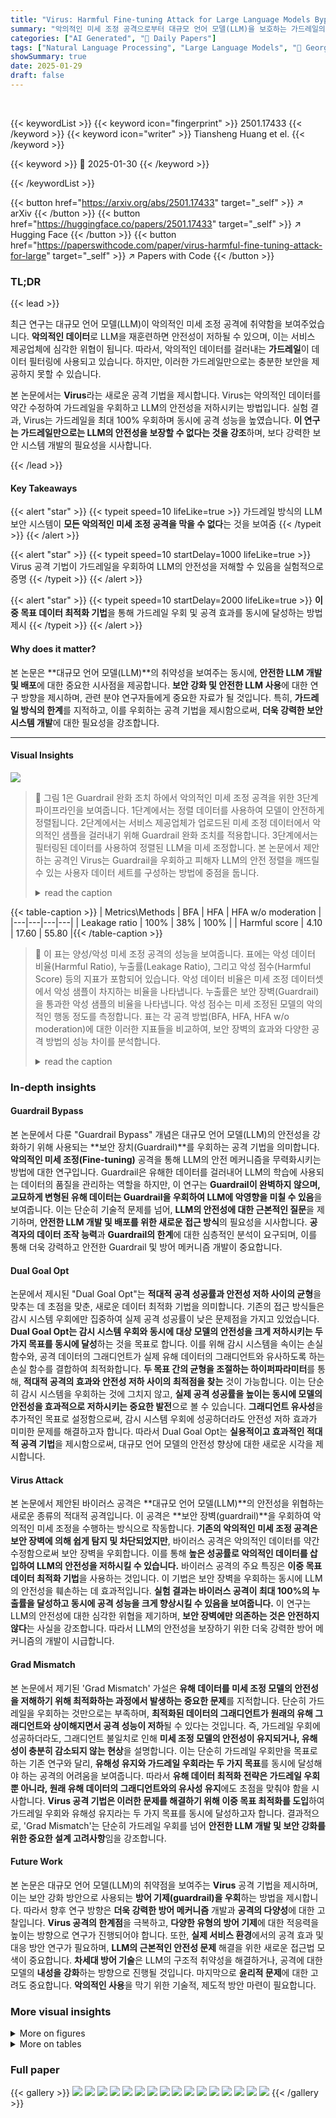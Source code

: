 ```yaml
---
title: "Virus: Harmful Fine-tuning Attack for Large Language Models Bypassing Guardrail Moderation"
summary: "악의적인 미세 조정 공격으로부터 대규모 언어 모델(LLM)을 보호하는 가드레일의 한계를 밝히는 Virus 공격 기법 제시!"
categories: ["AI Generated", "🤗 Daily Papers"]
tags: ["Natural Language Processing", "Large Language Models", "🏢 Georgia Institute of Technology",]
showSummary: true
date: 2025-01-29
draft: false
---
```


<br>

{{< keywordList >}}
{{< keyword icon="fingerprint" >}} 2501.17433 {{< /keyword >}}
{{< keyword icon="writer" >}} Tiansheng Huang et el. {{< /keyword >}}
 
{{< keyword >}} 🤗 2025-01-30 {{< /keyword >}}
 
{{< /keywordList >}}

{{< button href="https://arxiv.org/abs/2501.17433" target="_self" >}}
↗ arXiv
{{< /button >}}
{{< button href="https://huggingface.co/papers/2501.17433" target="_self" >}}
↗ Hugging Face
{{< /button >}}
{{< button href="https://paperswithcode.com/paper/virus-harmful-fine-tuning-attack-for-large" target="_self" >}}
↗ Papers with Code
{{< /button >}}




### TL;DR


{{< lead >}}

최근 연구는 대규모 언어 모델(LLM)이 악의적인 미세 조정 공격에 취약함을 보여주었습니다.  **악의적인 데이터**로 LLM을 재훈련하면 안전성이 저하될 수 있으며, 이는 서비스 제공업체에 심각한 위협이 됩니다. 따라서, 악의적인 데이터를 걸러내는 **가드레일**이 데이터 필터링에 사용되고 있습니다. 하지만, 이러한 가드레일만으로는 충분한 보안을 제공하지 못할 수 있습니다.

본 논문에서는 **Virus**라는 새로운 공격 기법을 제시합니다.  Virus는 악의적인 데이터를 약간 수정하여 가드레일을 우회하고 LLM의 안전성을 저하시키는 방법입니다. 실험 결과, Virus는 가드레일을 최대 100% 우회하며 동시에 공격 성능을 높였습니다. **이 연구는 가드레일만으로는 LLM의 안전성을 보장할 수 없다는 것을 강조**하며, 보다 강력한 보안 시스템 개발의 필요성을 시사합니다.

{{< /lead >}}


#### Key Takeaways

{{< alert "star" >}}
{{< typeit speed=10 lifeLike=true >}} 가드레일 방식의 LLM 보안 시스템이 **모든 악의적인 미세 조정 공격을 막을 수 없다**는 것을 보여줌 {{< /typeit >}}
{{< /alert >}}

{{< alert "star" >}}
{{< typeit speed=10 startDelay=1000 lifeLike=true >}} Virus 공격 기법이 가드레일을 우회하여 LLM의 안전성을 저해할 수 있음을 실험적으로 증명 {{< /typeit >}}
{{< /alert >}}

{{< alert "star" >}}
{{< typeit speed=10 startDelay=2000 lifeLike=true >}} **이중 목표 데이터 최적화 기법**을 통해 가드레일 우회 및 공격 효과를 동시에 달성하는 방법 제시 {{< /typeit >}}
{{< /alert >}}

#### Why does it matter?
본 논문은 **대규모 언어 모델(LLM)**의 취약성을 보여주는 동시에, **안전한 LLM 개발 및 배포**에 대한 중요한 시사점을 제공합니다.  **보안 강화 및 안전한 LLM 사용**에 대한 연구 방향을 제시하며, 관련 분야 연구자들에게 중요한 자료가 될 것입니다.  특히, **가드레일 방식의 한계**를 지적하고, 이를 우회하는 공격 기법을 제시함으로써, **더욱 강력한 보안 시스템 개발**에 대한 필요성을 강조합니다.

------
#### Visual Insights



![](https://arxiv.org/html/2501.17433/extracted/6163167/pic/virus.png)

> 🔼 그림 1은 Guardrail 완화 조치 하에서 악의적인 미세 조정 공격을 위한 3단계 파이프라인을 보여줍니다. 1단계에서는 정렬 데이터를 사용하여 모델이 안전하게 정렬됩니다. 2단계에서는 서비스 제공업체가 업로드된 미세 조정 데이터에서 악의적인 샘플을 걸러내기 위해 Guardrail 완화 조치를 적용합니다. 3단계에서는 필터링된 데이터를 사용하여 정렬된 LLM을 미세 조정합니다. 본 논문에서 제안하는 공격인 Virus는 Guardrail을 우회하고 피해자 LLM의 안전 정렬을 깨뜨릴 수 있는 사용자 데이터 세트를 구성하는 방법에 중점을 둡니다.
> <details>
> <summary>read the caption</summary>
> Figure 1: A three stage pipeline for harmful fine-tuning attack under guardrail moderation. i) At the first stage, the model is safety aligned with alignment data. ii) At the second stage, the service provider applies guardrail moderation to filter out the harmful samples over the uploaded fine-tuning data. iii) At the third stage, the filtered data is used for fine-tuning the aligned LLM. Our attack Virus is concerning how to construct the user dataset that can bypass the guardrail and break the victim LLM’s safety alignment.
> </details>





{{< table-caption >}}
| Metrics\Methods | BFA | HFA | HFA w/o moderation |
|---|---|---|---| 
| Leakage ratio | 100% | 38% | 100% |
| Harmful score | 4.10 | 17.60 | 55.80 |{{< /table-caption >}}

> 🔼 이 표는 양성/악성 미세 조정 공격의 성능을 보여줍니다.  표에는 악성 데이터 비율(Harmful Ratio), 누출률(Leakage Ratio), 그리고 악성 점수(Harmful Score) 등의 지표가 포함되어 있습니다.  악성 데이터 비율은 미세 조정 데이터셋에서 악성 샘플이 차지하는 비율을 나타냅니다. 누출률은 보안 장벽(Guardrail)을 통과한 악성 샘플의 비율을 나타냅니다. 악성 점수는 미세 조정된 모델의 악의적인 행동 정도를 측정합니다.  표는 각 공격 방법(BFA, HFA, HFA w/o moderation)에 대한 이러한 지표들을 비교하여, 보안 장벽의 효과와 다양한 공격 방법의 성능 차이를 분석합니다.
> <details>
> <summary>read the caption</summary>
> Table 1: Attack performance of benign/harmful fine-tuning attack. Attack methods are under guardrail moderation unless specified.
> </details>





### In-depth insights


#### Guardrail Bypass
본 논문에서 다룬 "Guardrail Bypass" 개념은 대규모 언어 모델(LLM)의 안전성을 강화하기 위해 사용되는 **보안 장치(Guardrail)**를 우회하는 공격 기법을 의미합니다.  **악의적인 미세 조정(Fine-tuning)** 공격을 통해 LLM의 안전 메커니즘을 무력화시키는 방법에 대한 연구입니다.  Guardrail은 유해한 데이터를 걸러내어 LLM의 학습에 사용되는 데이터의 품질을 관리하는 역할을 하지만, 이 연구는 **Guardrail이 완벽하지 않으며, 교묘하게 변형된 유해 데이터는 Guardrail을 우회하여 LLM에 악영향을 미칠 수 있음**을 보여줍니다.  이는 단순히 기술적 문제를 넘어, **LLM의 안전성에 대한 근본적인 질문**을 제기하며,  **안전한 LLM 개발 및 배포를 위한 새로운 접근 방식**의 필요성을 시사합니다.  **공격자의 데이터 조작 능력**과 **Guardrail의 한계**에 대한 심층적인 분석이 요구되며, 이를 통해 더욱 강력하고 안전한 Guardrail 및 방어 메커니즘 개발이 중요합니다.

#### Dual Goal Opt
논문에서 제시된 "Dual Goal Opt"는 **적대적 공격 성공률과 안전성 저하 사이의 균형**을 맞추는 데 초점을 맞춘, 새로운 데이터 최적화 기법을 의미합니다. 기존의 접근 방식들은 감시 시스템 우회에만 집중하여 실제 공격 성공률이 낮은 문제점을 가지고 있었습니다.  **Dual Goal Opt는 감시 시스템 우회와 동시에 대상 모델의 안전성을 크게 저하시키는 두 가지 목표를 동시에 달성**하는 것을 목표로 합니다. 이를 위해 감시 시스템을 속이는 손실 함수와, 공격 데이터의 그래디언트가 실제 유해 데이터의 그래디언트와 유사하도록 하는 손실 함수를 결합하여 최적화합니다.  **두 목표 간의 균형을 조절하는 하이퍼파라미터**를 통해,  **적대적 공격의 효과와 안전성 저하 사이의 최적점을 찾는** 것이 가능합니다.  이는 단순히 감시 시스템을 우회하는 것에 그치지 않고, **실제 공격 성공률을 높이는 동시에 모델의 안전성을 효과적으로 저하시키는 중요한 발전**으로 볼 수 있습니다.  **그래디언트 유사성**을 추가적인 목표로 설정함으로써, 감시 시스템 우회에 성공하더라도 안전성 저하 효과가 미미한 문제를 해결하고자 합니다. 따라서 Dual Goal Opt는 **실용적이고 효과적인 적대적 공격 기법**을 제시함으로써,  대규모 언어 모델의 안전성 향상에 대한 새로운 시각을 제시합니다.

#### Virus Attack
본 논문에서 제안된 바이러스 공격은 **대규모 언어 모델(LLM)**의 안전성을 위협하는 새로운 종류의 적대적 공격입니다. 이 공격은 **보안 장벽(guardrail)**을 우회하여 악의적인 미세 조정을 수행하는 방식으로 작동합니다.  **기존의 악의적인 미세 조정 공격은 보안 장벽에 의해 쉽게 탐지 및 차단되었지만**, 바이러스 공격은 악의적인 데이터를 약간 수정함으로써 보안 장벽을 우회합니다. 이를 통해 **높은 성공률로 악의적인 데이터를 삽입하여 LLM의 안전성을 저하시킬 수 있습니다.**  바이러스 공격의 주요 특징은 **이중 목표 데이터 최적화 기법**을 사용하는 것입니다. 이 기법은 보안 장벽을 우회하는 동시에 LLM의 안전성을 훼손하는 데 효과적입니다.  **실험 결과는 바이러스 공격이 최대 100%의 누출률을 달성하고 동시에 공격 성능을 크게 향상시킬 수 있음을 보여줍니다.**  이 연구는 LLM의 안전성에 대한 심각한 위협을 제기하며,  **보안 장벽에만 의존하는 것은 안전하지 않다**는 사실을 강조합니다. 따라서 LLM의 안전성을 보장하기 위한 더욱 강력한 방어 메커니즘의 개발이 시급합니다.

#### Grad Mismatch
본 논문에서 제기된 'Grad Mismatch' 가설은 **유해 데이터를 미세 조정 모델의 안전성을 저해하기 위해 최적화하는 과정에서 발생하는 중요한 문제**를 지적합니다.  단순히 가드레일을 우회하는 것만으로는 부족하며, **최적화된 데이터의 그래디언트가 원래의 유해 그래디언트와 상이해지면서 공격 성능이 저하**될 수 있다는 것입니다.  즉, 가드레일 우회에 성공하더라도, 그래디언트 불일치로 인해 **미세 조정 모델의 안전성이 유지되거나, 유해성이 충분히 감소되지 않는 현상**을 설명합니다. 이는 단순히 가드레일 우회만을 목표로 하는 기존 연구와 달리, **유해성 유지와 가드레일 우회라는 두 가지 목표**를 동시에 달성해야 하는 공격의 어려움을 보여줍니다. 따라서 **유해 데이터 최적화 전략은 가드레일 우회뿐 아니라, 원래 유해 데이터의 그래디언트와의 유사성 유지**에도 초점을 맞춰야 함을 시사합니다.  **Virus 공격 기법은 이러한 문제를 해결하기 위해 이중 목표 최적화를 도입**하여 가드레일 우회와 유해성 유지라는 두 가지 목표를 동시에 달성하고자 합니다.  결과적으로, 'Grad Mismatch'는 단순히 가드레일 우회를 넘어 **안전한 LLM 개발 및 보안 강화를 위한 중요한 설계 고려사항**임을 강조합니다.

#### Future Work
본 논문은 대규모 언어 모델(LLM)의 취약점을 보여주는 **Virus** 공격 기법을 제시하며, 이는 보안 강화 방안으로 사용되는 **방어 기제(guardrail)을 우회**하는 방법을 제시합니다. 따라서 향후 연구 방향은 **더욱 강력한 방어 메커니즘** 개발과 **공격의 다양성**에 대한 고찰입니다.  **Virus 공격의 한계점**을 극복하고, **다양한 유형의 방어 기제**에 대한 적응력을 높이는 방향으로 연구가 진행되어야 합니다. 또한, **실제 서비스 환경**에서의 공격 효과 및 대응 방안 연구가 필요하며, **LLM의 근본적인 안전성 문제** 해결을 위한 새로운 접근법 모색이 중요합니다.  **차세대 방어 기술**은  LLM의 구조적 취약성을 해결하거나,  공격에 대한 모델의 **내성을 강화**하는 방향으로 진행될 것입니다. 마지막으로 **윤리적 문제**에 대한 고려도 중요합니다. **악의적인 사용**을 막기 위한 기술적, 제도적 방안 마련이 필요합니다.


### More visual insights

<details>
<summary>More on figures
</summary>


![](https://arxiv.org/html/2501.17433/extracted/6163167/pic/HS_FS_hr.png)

> 🔼 그림 2는 유해 데이터 비율에 따른 유해 점수와 미세 조정 정확도를 보여줍니다. HFA는 유해 데이터 비율을 가진 유해 미세 조정 공격을 나타내고, BFA는 순수한 GSM8K 데이터를 사용한 양성 미세 조정 공격을 나타냅니다.  BF는 유해 비율이 0일 때 HFA의 특수한 경우입니다.  중재가 있는 HFA의 평균 누출 비율(유해 데이터의 누출 비율)은 0.348입니다. BFA의 모든 데이터는 중재를 통과합니다. 즉, 유해 데이터 비율이 증가할수록 유해 점수는 증가하지만 미세 조정 정확도는 크게 영향을 받지 않음을 보여줍니다. 중재는 유해 데이터의 일부만 걸러내므로 유해 점수를 완전히 낮추지는 못하지만, 여전히 유해 미세 조정 공격을 완화하는 효과가 있음을 시사합니다.
> <details>
> <summary>read the caption</summary>
> Figure 2: Harmful score and Fine-tune accuracy under different harmful ratio. HFA refers to harmful fine-tuning attack with a harmful ratio of harmful data. BFA refers to benign fine-tuning attack with pure GSM8K data. BF is a special case when harmful ratio=0 for HF. The average leakage ratio (ratio of leak-through harmful data) of HF w/ moderation is 0.348. All the data in BFA an leak through the moderation.
> </details>



![](https://arxiv.org/html/2501.17433/extracted/6163167/pic/example_figure.png)

> 🔼 그림 3은 다양한 미세 조정 공격 기법을 보여주는 예시 그림입니다. (a)는 정상적인 미세 조정 공격으로, 정상적인 질문과 답변 쌍을 미세 조정에 사용합니다. (b)는 악의적인 미세 조정 공격으로, 악의적인 샘플만을 사용합니다. (c)는 혼합 공격으로, 가드레일을 우회하기 위해 정상적인 질문과 답변에 악의적인 질문과 답변을 연결하지만, 성공적이지 못했습니다. (d)는 바이러스 기법으로, 정상적인 질문과 답변에 악의적인 질문과 답변을 연결하고, 악의적인 질문과 답변은 다음 두 가지 목표를 위해 최적화됩니다. 즉, 가드레일을 우회하고 공격 성능을 보장하는 것입니다.
> <details>
> <summary>read the caption</summary>
> Figure 3: Example illustration of different fine-tuning attack techniques. a) For benign fine-tuning attack, benign QA pair is uploaded for fine-tuning. b) For harmful fine-tuning attack, only harmful samples are uploaded. c) For Mixing attack, a benign QA is concatenated with a harmful QA in order to circumvent guardrail, which unfortunately does not succeed. d) For Virus, the benign QA is concated with a harmful QA and the harmful QA is optimized with the dual goals: i) To bypass moderation. ii) To guarantee attack performance.
> </details>



![](https://arxiv.org/html/2501.17433/extracted/6163167/pic/statistic.png)

> 🔼 그림 4는 Virus 기법을 사용하여 최적화된 데이터를 사용하여 미세 조정 단계를 거칠 때, 다른 λ 값에 따라 손실 함수와 기울기 유사도가 미세 조정 라운드에 걸쳐 어떻게 변하는지 보여줍니다. λ=1인 경우, 해당 기법은 Guardrail Jailbreak이라는 실패 사례 중 하나로 귀결됩니다.  λ 값이 0에 가까울수록, 손실 함수는 감소하고 기울기 유사도는 높아지는 것을 확인할 수 있습니다. 이는 λ 값에 따라 Virus 기법의 성능과 안정성에 영향을 미치는 것을 보여줍니다.  특히, λ=1인 경우(Guardrail Jailbreak) 손실 함수가 충분히 감소하지 않고 오히려 증가하는 경향을 보이는데, 이는 최적화된 데이터의 기울기가 원래 데이터의 기울기와 크게 달라져서 모델의 안전성을 저해하지 못하기 때문입니다.
> <details>
> <summary>read the caption</summary>
> Figure 4: Stepping over the data optimized by Virus with different λ𝜆\lambdaitalic_λ, harmful loss and gradient similarity across fine-tuning rounds are displayed. When λ=1𝜆1\lambda=1italic_λ = 1, the method reduces to one of our failure attempt named guardrail jailbreak.
> </details>



![](https://arxiv.org/html/2501.17433/extracted/6163167/pic/onehot.png)

> 🔼 그림 5는 평탄화된 원-핫 벡터의 개념을 보여줍니다.  단어 집합(vocabulary)의 크기가 6이고, 최적화할 토큰의 수가 3이라고 가정합니다. 각 토큰 위치는 원-핫 벡터로 표현됩니다. 예를 들어, 첫 번째 토큰 위치는 'love' 단어를 나타내는 원-핫 벡터 [0, 0, 0, 0, 0, 1]로 표현되고, 두 번째 토큰 위치는 'you' 단어를 나타내는 원-핫 벡터 [0, 0, 0, 1, 0, 0]로 표현됩니다. 이러한 원-핫 벡터들은 연결되어 하나의 평탄화된 원-핫 벡터를 형성합니다. 이 그림은 본 논문에서 사용하는 원-핫 벡터 표현 방식을 이해하는 데 도움을 줍니다.
> <details>
> <summary>read the caption</summary>
> Figure 5: Illustration of flattened one-hot vector.
> </details>



</details>




<details>
<summary>More on tables
</summary>


{{< table-caption >}}
| Metrics\Methods | HFA | Mixing | Mixing w/o moderation |
|---|---|---|---|
| Leakage ratio | 38% | 44% | 100% |
| Harmful score | 17.60 | 14.40 | 35.30 |{{< /table-caption >}}
> 🔼 표 2는 유해 미세 조정 공격(HFA)과 혼합 공격(Mixing)의 성능을 평가한 결과를 보여줍니다.  각 공격 방법에 대한 유해 점수(Harmful score)와 누출 비율(Leakage ratio)을 측정하여, 보호 장치(guardrail) 적용 유무에 따른 공격 성공률을 비교 분석합니다.  특히, 보호 장치가 적용된 경우(즉, 완화 기법이 적용된 경우) 공격 성공률에 어떤 영향을 미치는지 확인합니다.  표에서 BFA(Benign fine-tuning attack)는 기준선으로 사용되며, 보호 장치를 통과한 데이터의 비율과 유해 점수를 확인합니다. 이를 통해 보호 장치의 효과성과 공격 방법의 효율성을 평가할 수 있습니다.
> <details>
> <summary>read the caption</summary>
> Table 2: Evaluation of HFA/Mixing. Attack methods are under guardrail moderation unless specified.
> </details>

{{< table-caption >}}
| Metrics \Methods | HFA | Mixing | Guardrail Jailbreak |
|---|---|---|---|
| Gradient similarity | - | 1 | 0.826 |
| Leakage ratio | 38% | 44% | 100% |
| Harmful score | 17.60 | 14.40 | 14.10 |{{< /table-caption >}}
> 🔼 이 표는 경계선 무력화 설계의 평가 결과를 보여줍니다. 공격 방법은 경계선 조정을 거치지 않는 한 경계선 조정 하에서 수행됩니다. 최적화된 데이터의 그래디언트와 원래 혼합 데이터의 그래디언트 간의 유사성을 측정하기 위해 코사인 유사도를 사용합니다.
> <details>
> <summary>read the caption</summary>
> Table 3: Evaluation of guardrail jailbreak design. Attack methods are under guardrail moderation unless specified. We use cosine similarity to measure the similarity between the gradient of the optimizable data and the original mixing data.
> </details>

{{< table-caption >}}
| Metrics\Methods | Mixing | Guardrail Jailbreak | Only F<sub>2</sub> | Virus |
|---|---|---|---|---|
|  |  | (Only F<sub>1</sub>) |  |  |
| Grad similarity | 1 | 0.826 | 1 | **0.981** |
| Leakage ratio | 44% | 100% | 44% | **100%** |
| Harmful score | 14.40 | 14.10 | 14.00 | **30.40** |{{< /table-caption >}}
> 🔼 표 4는 Virus 기법의 성능 평가 결과를 보여줍니다.  각 공격 방법은 가드레일 모더레이션이 적용된 환경에서 평가되었으며,  최적화된 데이터의 기울기와 원래 혼합 데이터의 기울기 사이의 코사인 유사도를 측정하여 비교하였습니다.  표에는 각 기법의 유출 비율(Leakage ratio),  유해 점수(Harmful score),  기울기 유사도(Gradient similarity)가 표시되어 있습니다. 이를 통해 Virus 기법이 가드레일을 우회하고 공격 성능을 유지하는 데 효과적임을 보여줍니다.
> <details>
> <summary>read the caption</summary>
> Table 4: Evaluation of Virus design. Attack methods are under guardrail moderation unless specified. We use cosine similarity to measure the similarity between the gradient of the optimizable data and the original mixing data.
> </details>

{{< table-caption >}}
| Methods | p=0.01 | p=0.05 | p=0.1 | p=0.15 | p=0.2 | Average | p=0.01 | p=0.05 | p=0.1 | p=0.15 | p=0.2 | Average |
|---|---|---|---|---|---|---|---|---|---|---|---|---|
| BFA | 4.10 | 4.10 | 4.10 | 4.10 | 4.10 | 4.10 | **32.00** | **32.00** | **32.00** | **32.00** | **32.00** | **32.00** |
| HFA | 3.20 | 9.30 | 17.60 | 20.20 | 26.20 | 15.30 | 27.50 | 27.40 | 29.00 | 29.70 | 29.70 | 28.66 |
| Mixing | 3.30 | 8.20 | 14.40 | 16.30 | 21.90 | 12.82 | 31.50 | 30.10 | 30.00 | 28.90 | 30.10 | 30.12 |
| Virus | **5.40** | **15.70** | **31.30** | **33.80** | **48.00** | **26.84** | 29.70 | 29.20 | 30.40 | 29.80 | 30.10 | 29.84 |{{< /table-caption >}}
> 🔼 표 5는 가드레일 조정 하에 다양한 공격 방법을 사용하여 유해 비율(p)을 다르게 했을 때의 평가 결과를 보여줍니다.  BFA(양성 파인튜닝 공격)의 통계는 유해 비율 p가 구현에 영향을 미치지 않기 때문에 모든 경우 동일합니다.  표는 각 공격 방법(BFA, HFA, Mixing, Virus)에 대한 유해 점수와 미세 조정 정확도를 유해 비율이 0.01, 0.05, 0.1, 0.15, 0.2일 때 각각 보여줍니다. 이를 통해 각 공격 방법의 효과와 유해 비율의 영향을 비교 분석할 수 있습니다.
> <details>
> <summary>read the caption</summary>
> Table 5:  Evaluation of different attack methods under guardrail moderation and different harmful ratio p𝑝pitalic_p. All the statistic of BFA for this table are the same because harmful ratio p𝑝pitalic_p does not affect its implementation.
> </details>

{{< table-caption >}}
| Methods | n=100 | n=200 | n=500 | n=800 | n=1000 | Average | n=100 | n=200 | n=500 | n=800 | n=1000 | Average |
|---|---|---|---|---|---|---|---|---|---|---|---|---|
| BFA | 2.20 | 2.90 | 4.10 | 4.70 | 5.60 | 3.90 | 22.20 | 26.90 | 32.00 | 31.80 | 36.20 | 29.82 |
| HFA | 3.10 | 5.60 | 17.60 | 24.70 | 31.80 | 16.56 | 22.20 | 27.20 | 29.00 | 32.70 | 33.20 | 28.86 |
| Mixing | 3.80 | 5.30 | 14.40 | 21.70 | 25.50 | 14.14 | 24.50 | 24.30 | 30.00 | 31.20 | 33.80 | 28.76 |
| Virus | 6.60 | 12.90 | 31.30 | 39.70 | 42.60 | 26.62 | 21.90 | 27.70 | 30.40 | 32.30 | 34.90 | 29.44 |{{< /table-caption >}}
> 🔼 이 표는 가드레일 모더레이션 하에서 다양한 공격 방법의 성능을 보여줍니다. 특히, 미세 조정 샘플의 개수(n)를 변경하면서 각 공격 방법의 유해 점수와 미세 조정 정확도를 비교 분석합니다.  다양한 샘플 수에 따른 공격 성공률과 모델 안전성 저하 정도를 파악하는 데 도움이 됩니다.  표에는 기준 방법(BFA, HFA)과 제안된 방법(Virus, Mixing)이 모두 포함되어 있습니다.
> <details>
> <summary>read the caption</summary>
> Table 6:  Evaluation of different attack methods under guardrail moderation and different number of fine-tune sample n𝑛nitalic_n.
> </details>

{{< table-caption >}}
| Methods | SST2 HS | SST2 FA | AgNews HS | AgNews FA | GSM8K HS | GSM8K FA | Average HS | Average FA |
|---|---|---|---|---|---|---|---|---|
| BFA | 2.20 | **93.69** | 1.30 | 79.30 | 4.10 | **32.00** | 2.53 | **68.33** |
| HFA | 13.40 | 92.78 | 13.90 | 54.00 | 17.60 | 29.00 | 14.97 | 58.59 |
| Mixing | 9.30 | **93.69** | 6.60 | **79.40** | 14.40 | 30.00 | 10.10 | 67.70 |
| Virus | **23.00** | 93.35 | **21.20** | 75.40 | **31.30** | 30.40 | **25.17** | 66.38 |{{< /table-caption >}}
> 🔼 본 표는 가드레일 조정이 적용된 환경에서 서로 다른 세 가지 미세 조정 작업(SST2, AGNEWS, GSM8K)에 대해 다양한 공격 방법(BFA, HFA, Mixing, Virus)의 성능을 평가한 결과를 보여줍니다.  각 방법의 유해 점수(Harmful Score)와 미세 조정 정확도(Finetune Accuracy)를 비교하여 가드레일 우회 공격의 효과를 분석합니다.
> <details>
> <summary>read the caption</summary>
> Table 7:  Evaluation of different attack methods under guardrail moderation and different fine-tuning tasks.
> </details>

{{< table-caption >}}
| Methods | Clocktime | GPU Memory |
|---|---|---|
| Only F<sub>1</sub> (λ=1) | 0.0828h | 34.37GB |
| Only F<sub>2</sub> (λ=0) | 0.2036h | 36.62GB |
| Virus | <span style="color:#FF0000;">0.2649h</span> | 39.68GB |{{< /table-caption >}}
> 🔼 표 8은 H100 GPU를 사용하여 Virus 공격 방법의 시스템 오버헤드를 평가한 결과를 보여줍니다.  세 가지 다른 방법(Only F1, Only F2, Virus)에 대한 GPU 메모리 사용량과 실행 시간을 비교하여 Virus 공격의 효율성과 실행 가능성을 보여줍니다. Only F1은 Guardrail Jailbreak loss만 최적화한 경우, Only F2는 Gradient Similarity loss만 최적화한 경우, Virus는 두 Loss를 모두 고려한 경우를 나타냅니다.
> <details>
> <summary>read the caption</summary>
> Table 8:  System evaluation for Virus on an H100.
> </details>

{{< table-caption >}}
| λ | 0 | 0.01 | 0.05 | 0.1 | 1 |
|---|---|---|---|---|---| 
| Gradient similarity | **1.000** | 0.9972 | 0.9840 | 0.9805 | 0.8264 |
| Leakage ratio | 44% | 66% | **100%** | **100%** | **100%** |
| Harmful score | 14.00 | 21.90 | 30.40 | **31.30** | 14.10 |
| Finetune accuracy | 30.10 | **30.70** | 29.60 | 30.40 | 27.10 |{{< /table-caption >}}
> 🔼 표 9는 하이퍼파라미터 λ의 영향을 보여줍니다. λ는 가드레일 탈옥 손실과 원래 혼합 데이터와의 기울기 유사성이라는 두 가지 목표 간의 절충을 제어하는 하이퍼파라미터입니다. 표는 λ의 다양한 값에 대한 기울기 유사도, 누출 비율, 유해 점수 및 미세 조정 정확도를 보여줍니다.  λ 값이 증가함에 따라 가드레일 탈옥 손실의 가중치가 커지고, 이로 인해 누출 비율과 유해 점수가 증가합니다. 그러나 λ가 너무 크면 원래 혼합 데이터와의 기울기 유사성이 감소하여 공격 성능이 저하됩니다.  미세 조정 정확도는 λ 값에 따라 다르지만, 일반적으로 상당한 영향을 받지 않습니다.
> <details>
> <summary>read the caption</summary>
> Table 9:  The impact of tradeoff hyper-parameter λ𝜆\lambdaitalic_λ.
> </details>

</details>




### Full paper

{{< gallery >}}
<img src="paper_images/1.png" class="grid-w50 md:grid-w33 xl:grid-w25" />
<img src="paper_images/2.png" class="grid-w50 md:grid-w33 xl:grid-w25" />
<img src="paper_images/3.png" class="grid-w50 md:grid-w33 xl:grid-w25" />
<img src="paper_images/4.png" class="grid-w50 md:grid-w33 xl:grid-w25" />
<img src="paper_images/5.png" class="grid-w50 md:grid-w33 xl:grid-w25" />
<img src="paper_images/6.png" class="grid-w50 md:grid-w33 xl:grid-w25" />
<img src="paper_images/7.png" class="grid-w50 md:grid-w33 xl:grid-w25" />
<img src="paper_images/8.png" class="grid-w50 md:grid-w33 xl:grid-w25" />
<img src="paper_images/9.png" class="grid-w50 md:grid-w33 xl:grid-w25" />
<img src="paper_images/10.png" class="grid-w50 md:grid-w33 xl:grid-w25" />
<img src="paper_images/11.png" class="grid-w50 md:grid-w33 xl:grid-w25" />
<img src="paper_images/12.png" class="grid-w50 md:grid-w33 xl:grid-w25" />
<img src="paper_images/13.png" class="grid-w50 md:grid-w33 xl:grid-w25" />
<img src="paper_images/14.png" class="grid-w50 md:grid-w33 xl:grid-w25" />
<img src="paper_images/15.png" class="grid-w50 md:grid-w33 xl:grid-w25" />
<img src="paper_images/16.png" class="grid-w50 md:grid-w33 xl:grid-w25" />
{{< /gallery >}}